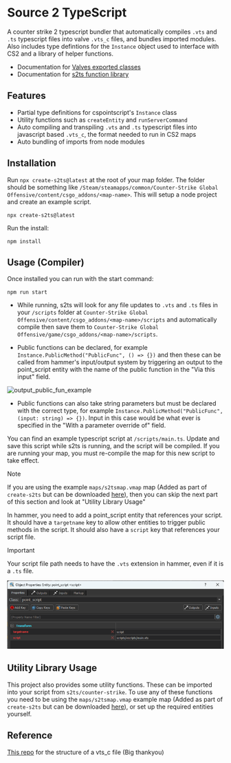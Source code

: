 # Source 2 TypeScript
A counter strike 2 typescript bundler that automatically compiles `.vts` and `.ts` typescript files into valve `.vts_c` files, and bundles imported modules. Also includes type defintions for the `Instance` object used to interface with CS2 and a library of helper functions.

- Documentation for [Valves exported classes](https://s2ts.net/docs/cspointscript/exported-classes)
- Documentation for [s2ts function library](https://s2ts.net/docs/helper-library)

## Features
- Partial type definitions for cspointscript's `Instance` class
- Utility functions such as `createEntity` and `runServerCommand`
- Auto compiling and transpiling `.vts` and `.ts` typescript files into javascript based `.vts_c`, the format needed to run in CS2 maps
- Auto bundling of imports from node modules

## Installation
Run `npx create-s2ts@latest` at the root of your map folder. The folder should be something like `/Steam/steamapps/common/Counter-Strike Global Offensive/content/csgo_addons/<map-name>`. This will setup a node project and create an example script.
```shell
npx create-s2ts@latest
```

Run the install:
```shell
npm install
```

## Usage (Compiler)
Once installed you can run with the start command:
```shell
npm run start
```

- While running, s2ts will look for any file updates to `.vts` and `.ts` files in your `/scripts` folder at `Counter-Strike Global Offensive/content/csgo_addons/<map-name>/scripts` and automatically compile then save them to `Counter-Strike Global Offensive/game/csgo_addons/<map-name>/scripts`.

- Public functions can be declared, for example `Instance.PublicMethod("PublicFunc", () => {})` and then these can be called from hammer's input/output system by triggering an output to the point_script entity with the name of the public function in the "Via this input" field.

![output_public_fun_example](output_public_fun_example.png "Example of an output triggering a public function on a point_script")

- Public functions can also take string parameters but must be declared with the correct type, for example `Instance.PublicMethod("PublicFunc", (input: string) => {})`. Input in this case would be what ever is specified in the "With a parameter override of" field.

You can find an example typescript script at `/scripts/main.ts`. Update and save this script while s2ts is running, and the script will be compiled. If you are running your map, you must re-compile the map for this new script to take effect.

> [!NOTE]
> If you are using the example `maps/s2tsmap.vmap` map (Added as part of `create-s2ts` but can be downloaded [here](https://github.com/Peterclark1996/s2ts/raw/refs/heads/main/packages/create-s2ts/assets/s2tsmap.vmap)), then you can skip the next part of this section and look at "Utility Library Usage"

In hammer, you need to add a point_script entity that references your script. It should have a `targetname` key to allow other entities to trigger public methods in the script. It should also have a `script` key that references your script file. 
> [!IMPORTANT]
> Your script file path needs to have the `.vts` extension in hammer, even if it is a `.ts` file.

![point_script_example](point_script_example.png "Example of a point_script to load an example.ts script")

## Utility Library Usage
This project also provides some utility functions. These can be imported into your script from `s2ts/counter-strike`. To use any of these functions you need to be using the `maps/s2tsmap.vmap` example map (Added as part of `create-s2ts` but can be downloaded [here](https://github.com/Peterclark1996/s2ts/raw/refs/heads/main/packages/create-s2ts/assets/s2tsmap.vmap)), or set up the required entities yourself.

## Reference

[This repo](https://github.com/Ansimist/cs2typescript) for the structure of a vts_c file (Big thankyou)